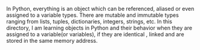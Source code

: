 In Python, everything is an object which can be referenced, aliased
or even assigned to a variable types. There are mutable and immutable
types ranging from lists, tuples, dictionaries, integers, strings, etc.
In this directory, I am learning objects in Python and their behavior
when they are assigned to a variable(or variables), if they are identical
, linked and are stored in the same memory address.
